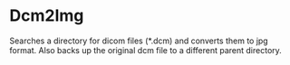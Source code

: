 # Dcm2Img

Searches a directory for dicom files (*.dcm) and converts them to jpg format. Also backs up the original dcm file to a different parent directory.